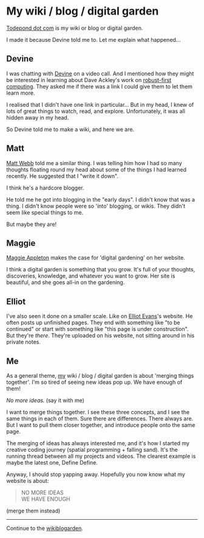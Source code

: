 # My wiki / blog / digital garden

[Todepond dot com](/) is my wiki or blog or digital garden.

I made it because Devine told me to. Let me explain what happened...

## Devine

I was chatting with [Devine](https://wiki.xxiivv.com/site/home.html) on a video call. And I mentioned how they might be interested in learning about Dave Ackley's work on [robust-first computing](https://www.youtube.com/watch?v=Dmlm6mtnSZs). They asked me if there was a link I could give them to let them learn more.

I realised that I didn't have one link in particular... But in my head, I knew of lots of great things to watch, read, and explore. Unfortunately, it was all hidden away in my head.

So Devine told me to make a wiki, and here we are.

## Matt

[Matt Webb](https://interconnected.org/home/) told me a similar thing. I was telling him how I had so many thoughts floating round my head about some of the things I had learned recently. He suggested that I "write it down".

I think he's a hardcore blogger.

He told me he got into blogging in the "early days". I didn't know that was a thing. I didn't know people were so 'into' blogging, or wikis. They didn't seem like special things to me.

But maybe they are!

## Maggie

[Maggie Appleton](https://maggieappleton.com/garden) makes the case for 'digital gardening' on her website.

I think a digital garden is something that you grow. It's full of your thoughts, discoveries, knowledge, and whatever you want to grow. Her site is beautiful, and she goes all-in on the gardening.

## Elliot

I've also seen it done on a smaller scale. Like on [Elliot Evans](https://elliot.website/editor/)'s website. He often posts up unfinished pages. They end with something like "to be continued" or start with something like "this page is under construction". But they're *there*. They're uploaded on his website, not sitting around in his private notes.

## Me

As a general theme, [my](#) wiki / blog / digital garden is about 'merging things together'. I'm so tired of seeing new ideas pop up. We have enough of them! 

*No more ideas.* (say it with me)

I want to merge things together. I see these three concepts, and I see the same things in each of them. Sure there are differences. There always are. But I want to pull them closer together, and introduce people onto the same page.

The merging of ideas has always interested me, and it's how I started my creative coding journey (spatial programming + falling sand). It's the running thread between all my projects and videos. The clearest example is maybe the latest one, Define Define.

Anyway, I should stop yapping away. Hopefully you now know what my website is about:

> NO MORE IDEAS<br>
> WE HAVE ENOUGH

(merge them instead)

<hr>

Continue to the [wikiblogarden](/wikiblogarden).
